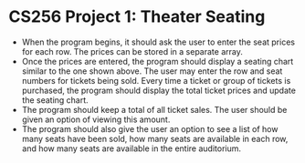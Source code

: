 # CS256 Project 1: Theater Seating
- When the program begins, it should ask the user to enter the seat prices for each row.
The prices can be stored in a separate array.
- Once the prices are entered, the program should display a seating chart similar to
the one shown above. The user may enter the row and seat numbers for tickets being
sold. Every time a ticket or group of tickets is purchased, the program should display
the total ticket prices and update the seating chart.
- The program should keep a total of all ticket sales. The user should be given an
option of viewing this amount.
- The program should also give the user an option to see a list of how many seats
have been sold, how many seats are available in each row, and how many seats are
available in the entire auditorium.
